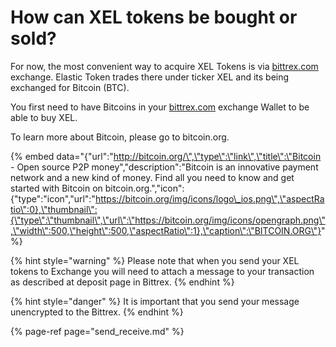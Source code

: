 # How can XEL tokens be bought or sold?

For now, the most convenient way to acquire XEL Tokens is via [bittrex.com](http://bittrex.com/) exchange. Elastic Token trades there under ticker XEL and its being exchanged for Bitcoin \(BTC\).

You first need to have Bitcoins in your [bittrex.com](http://bittrex.com/) exchange Wallet to be able to buy XEL.

To learn more about Bitcoin, please go to bitcoin.org.

{% embed data="{\"url\":\"http://bitcoin.org/\",\"type\":\"link\",\"title\":\"Bitcoin - Open source P2P money\",\"description\":\"Bitcoin is an innovative payment network and a new kind of money. Find all you need to know and get started with Bitcoin on bitcoin.org.\",\"icon\":{\"type\":\"icon\",\"url\":\"https://bitcoin.org/img/icons/logo\_ios.png\",\"aspectRatio\":0},\"thumbnail\":{\"type\":\"thumbnail\",\"url\":\"https://bitcoin.org/img/icons/opengraph.png\",\"width\":500,\"height\":500,\"aspectRatio\":1},\"caption\":\"BITCOIN.ORG\"}" %}

{% hint style="warning" %}
Please note that when you send your XEL tokens to Exchange you will need to attach a message to your transaction as described at deposit page in Bittrex.
{% endhint %}

{% hint style="danger" %}
It is important that you send your message unencrypted to the Bittrex.
{% endhint %}

{% page-ref page="send\_receive.md" %}

